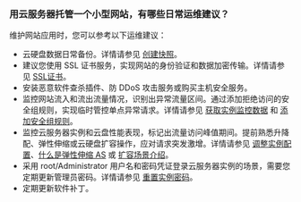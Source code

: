 ### 用云服务器托管一个小型网站，有哪些日常运维建议？
维护网站应用时，您可以参考以下运维建议：
- 云硬盘数据日常备份。详情请参见 [创建快照](https://intl.cloud.tencent.com/document/product/362/5755)。
- 建议您使用 SSL 证书服务，实现网站的身份验证和数据加密传输。详情请参见 [SSL证书](https://intl.cloud.tencent.com/document/product/1007/30152)。
- 安装恶意软件查杀插件、防 DDoS 攻击服务或购买主机安全服务。
- 监控网站流入和流出流量情况，识别出异常流量区间。通过添加拒绝访问的安全组规则，实现临时管控单点异常请求。详情请参见 [获取实例监控数据](https://intl.cloud.tencent.com/document/product/213/5178) 和 [添加安全组规则](https://intl.cloud.tencent.com/document/product/213/34272)。
- 监控云服务器实例和云盘性能表现，标记出流量访问峰值期间。提前熟悉升降配、弹性伸缩或云硬盘扩容操作，应对请求突发激增。详情请参见 [调整实例配置](https://intl.cloud.tencent.com/document/product/213/2178)、[什么是弹性伸缩 AS](https://intl.cloud.tencent.com/document/product/377/3154) 或 [扩容场景介绍](https://intl.cloud.tencent.com/document/product/362/31600)。
- 采用 root/Administrator 用户名和密码凭证登录云服务器实例的场景，需要您定期更新管理员密码。详情请参见 [重置实例密码](https://intl.cloud.tencent.com/document/product/213/16566)。
- 定期更新软件补丁。


